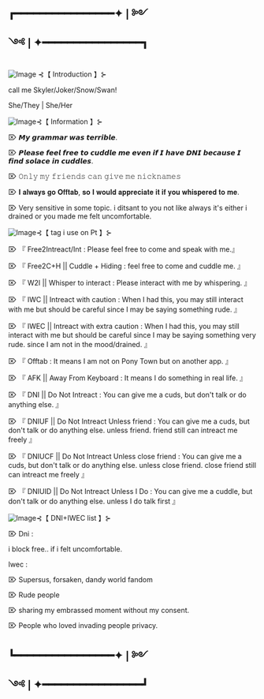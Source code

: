 ## ┏━━━━━━━━━━━━━━━━✦❘༻༺❘✦━━━━━━━━━━━━━━━━┓

![Image](https://github.com/user-attachments/assets/6766c710-73db-4f00-8e98-311855be0e7b) ⊰【 Introduction 】⊱

call me Skyler/Joker/Snow/Swan!

She/They | She/Her

![Image](https://github.com/user-attachments/assets/6766c710-73db-4f00-8e98-311855be0e7b)⊰【 Information 】⊱

⌦ 𝙈𝙮 𝙜𝙧𝙖𝙢𝙢𝙖𝙧 𝙬𝙖𝙨 𝙩𝙚𝙧𝙧𝙞𝙗𝙡𝙚.

⌦ 𝙋𝙡𝙚𝙖𝙨𝙚 𝙛𝙚𝙚𝙡 𝙛𝙧𝙚𝙚 𝙩𝙤 𝙘𝙪𝙙𝙙𝙡𝙚 𝙢𝙚 𝙚𝙫𝙚𝙣 𝙞𝙛 𝙄 𝙝𝙖𝙫𝙚 𝘿𝙉𝙄 𝙗𝙚𝙘𝙖𝙪𝙨𝙚 𝙄 𝙛𝙞𝙣𝙙 𝙨𝙤𝙡𝙖𝙘𝙚 𝙞𝙣 𝙘𝙪𝙙𝙙𝙡𝙚𝙨.

⌦ 𝙾𝚗𝚕𝚢 𝚖𝚢 𝚏𝚛𝚒𝚎𝚗𝚍𝚜 𝚌𝚊𝚗 𝚐𝚒𝚟𝚎 𝚖𝚎 𝚗𝚒𝚌𝚔𝚗𝚊𝚖𝚎𝚜

⌦ 𝐈 𝐚𝐥𝐰𝐚𝐲𝐬 𝐠𝐨 𝐎𝐟𝐟𝐭𝐚𝐛, 𝐬𝐨 𝐈 𝐰𝐨𝐮𝐥𝐝 𝐚𝐩𝐩𝐫𝐞𝐜𝐢𝐚𝐭𝐞 𝐢𝐭 𝐢𝐟 𝐲𝐨𝐮 𝐰𝐡𝐢𝐬𝐩𝐞𝐫𝐞𝐝 𝐭𝐨 𝐦𝐞.

⌦ Very sensitive in some topic. i ditsant to you not like always it's either i drained or you made me felt uncomfortable.

![Image](https://github.com/user-attachments/assets/6766c710-73db-4f00-8e98-311855be0e7b)⊰【 tag i use on Pt 】⊱

⌦ 『 Free2Intreact/Int : Please feel free to come and speak with me.』

⌦ 『 Free2C+H || Cuddle + Hiding : feel free to come and cuddle me. 』

⌦ 『 W2I || Whisper to interact : Please interact with me by whispering. 』

⌦ 『 IWC || Intreact with caution : When I had this, you may still interact with me but should be careful since I may be saying something rude. 』

⌦ 『 IWEC || Intreact with extra caution : When I had this, you may still interact with me but should be careful since I may be saying something very rude. since I am not in the mood/drained. 』

⌦ 『 Offtab : It means I am not on Pony Town but on another app. 』

⌦ 『 AFK || Away From Keyboard : It means I do something in real life. 』

⌦ 『 DNI || Do Not Intreact : You can give me a cuds, but don't talk or do anything else. 』

⌦ 『 DNIUF || Do Not Intreact Unless friend : You can give me a cuds, but don't talk or do anything else. unless friend. friend still can intreact me freely 』

⌦ 『 DNIUCF || Do Not Intreact Unless close friend : You can give me a cuds, but don't talk or do anything else. unless close friend. close friend still can intreact me freely 』

⌦ 『 DNIUID || Do Not Intreact Unless I Do : You can give me a cuddle, but don't talk or do anything else. unless I do talk first 』

![Image](https://github.com/user-attachments/assets/6766c710-73db-4f00-8e98-311855be0e7b)⊰【 DNI+IWEC list 】⊱


⌦ Dni :

i block free.. if i felt uncomfortable.

Iwec :

⌦ Supersus, forsaken, dandy world fandom

⌦ Rude people

⌦ sharing my embrassed moment without my consent.

⌦ People who loved invading people privacy.



## ┗━━━━━━━━━━━━━━━━✦❘༻༺❘✦━━━━━━━━━━━━━━━━┛

<!--
**JokeOnYou-hihihi/JokeOnYou-hihihi** is a ✨ _special_ ✨ repository because its `README.md` (this file) appears on your GitHub profile.

Here are some ideas to get you started:

- 🔭 I’m currently working on ...
- 🌱 I’m currently learning ...
- 👯 I’m looking to collaborate on ...
- 🤔 I’m looking for help with ...
- 💬 Ask me about ...
- 📫 How to reach me: ...
- 😄 Pronouns: ...
- ⚡ Fun fact: ...
-->
